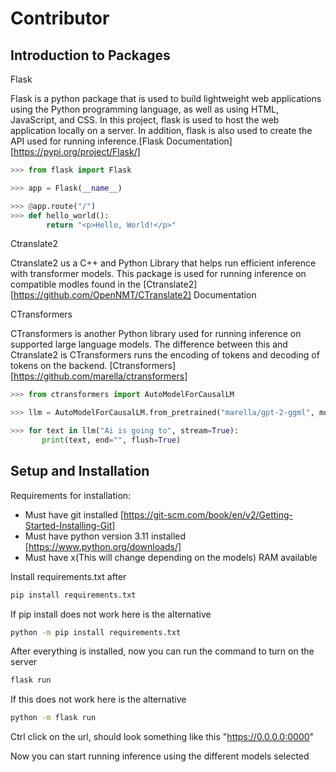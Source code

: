 Contributor
===========

Introduction to Packages
------------------------

Flask

Flask is a python package that is used to build lightweight web applications using the Python programming language, as well as using HTML, JavaScript, and CSS. In this project, flask is used to host the web application locally on a server. In addition, flask is also used to create the API used for running inference.[Flask Documentation][https://pypi.org/project/Flask/]

```python
>>> from flask import Flask

>>> app = Flask(__name__)

>>> @app.route("/")
>>> def hello_world():
        return "<p>Hello, World!</p>"
```

Ctranslate2

Ctranslate2 us a C++ and Python Library that helps run efficient inference with transformer models. This package is used for running inference on compatible modles found in the [Ctranslate2] [https://github.com/OpenNMT/CTranslate2] Documentation


CTransformers

CTransformers is another Python library used for running inference on supported large language models. The difference between this and Ctranslate2 is CTransformers runs the encoding of tokens and decoding of tokens on the backend. [Ctransformers] [https://github.com/marella/ctransformers]

```python
>>> from ctransformers import AutoModelForCausalLM

>>> llm = AutoModelForCausalLM.from_pretrained("marella/gpt-2-ggml", model_file="ggml-model.bin")

>>> for text in llm("Ai is going to", stream=True):
       print(text, end="", flush=True)
```

Setup and Installation
----------------------

Requirements for installation:
   * Must have git installed [https://git-scm.com/book/en/v2/Getting-Started-Installing-Git]
   * Must have python version 3.11 installed [https://www.python.org/downloads/]
   * Must have x(This will change depending on the models) RAM available

Install requirements.txt after

```sh
pip install requirements.txt
```

If pip install does not work here is the alternative

```sh
python -m pip install requirements.txt
```

After everything is installed, now you can run the command to turn on the server

```sh
flask run
```

If this does not work here is the alternative

```sh
python -m flask run
```

Ctrl click on the url, should look something like this "https://0.0.0.0:0000"

Now you can start running inference using the different models selected
